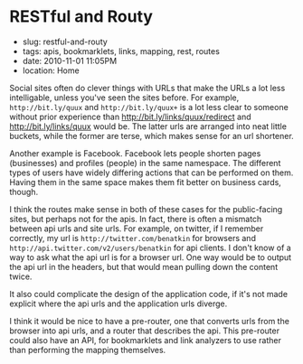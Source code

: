 # RESTful and Routy

* slug: restful-and-routy
* tags: apis, bookmarklets, links, mapping, rest, routes
* date: 2010-11-01 11:05PM
* location: Home

Social sites often do clever things with URLs that make the URLs a lot less intelligable, unless you've seen the sites
before. For example, `http://bit.ly/quux` and `http://bit.ly/quux+` is a lot less clear to someone without prior 
experience than http://bit.ly/links/quux/redirect and http://bit.ly/links/quux would be. The latter urls are arranged
into neat little buckets, while the former are terse, which makes sense for an url shortener.

Another example is Facebook. Facebook lets people shorten pages (businesses) and profiles (people) in the same
namespace. The different types of users have widely differing actions that can be performed on them. Having them in the
same space makes them fit better on business cards, though.

I think the routes make sense in both of these cases for the public-facing sites, but perhaps not for the apis. In fact,
there is often a mismatch between api urls and site urls. For example, on twitter, if I remember correctly, my url is
`http://twitter.com/benatkin` for browsers and `http://api.twitter.com/v2/users/benatkin` for api clients. I don't know
of a way to ask what the api url is for a browser url. One way would be to output the api url in the headers, but that
would mean pulling down the content twice.

It also could complicate the design of the application code, if it's not made explicit where the api urls and the
application urls diverge.

I think it would be nice to have a pre-router, one that converts urls from the browser into api urls, and a router that
describes the api. This pre-router could also have an API, for bookmarklets and link analyzers to use rather than
performing the mapping themselves.
